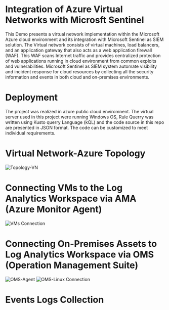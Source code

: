 # Integration of Azure Virtual Networks with Microsft Sentinel
This Demo presents a virtual network implementation within the Microsoft Azure cloud environment and its integration with Microsoft Sentinel as SIEM solution. The Virtual network consists of virtual machines, load balancers, and an application gateway that also acts as a web application firewall (WAF). This WAF scans Internet traffic and provides centralized protection of web applications running in cloud environment from common exploits and vulnerabilities. Microsoft Sentinel as SIEM system automate visibility and incident response for cloud resources by collecting all the security information and events in both cloud and on-premises environments.
# Deployment
The project was realized in azure public cloud enviromnent. The virtual server used in this project were running Windows OS, Rule Querry was written using Kusto querry Language (kQL) and the code source in this repo are presented in JSON format. The code can be customized to meet individual requirements.
# Virtual Network-Azure Topology
![Topology-VN ](https://user-images.githubusercontent.com/100216232/222161165-1b6e5a97-6504-4382-a881-9e1a88e5a622.png)
# Connecting VMs to the Log Analytics Workspace via AMA (Azure Monitor Agent)
![VMs Connection](https://user-images.githubusercontent.com/100216232/222161942-2ea1893c-9b45-4c3a-b5aa-c68925d04c11.png)
# Connecting On-Premises Assets to Log Analytics Workspace via OMS (Operation Management Suite)
![OMS-Agent](https://user-images.githubusercontent.com/100216232/222168789-aed8bf8b-bf30-4d00-819f-2fa2917e0ca9.png)
![OMS-Linux Connection](https://user-images.githubusercontent.com/100216232/222168854-2a53d2e8-b39c-4014-8ac9-919aaada83c7.png)
# Events Logs Collection




